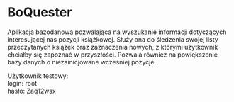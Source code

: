 # BoQuester
Aplikacja bazodanowa pozwalająca na wyszukanie informacji
dotyczących interesującej nas pozycji książkowej. Służy ona do śledzenia
swojej listy przeczytanych książek oraz zaznaczenia nowych, z którymi
użytkownik chciałby się zapoznać w przyszłości. Pozwala również na
powiększenie bazy danych o niezainicjowane wcześniej pozycje.

Użytkownik testowy: <br>
login: root <br>
hasło: Zaq12wsx
